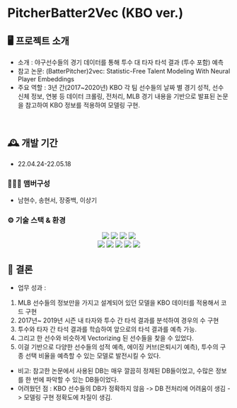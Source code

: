 # PitcherBatter2Vec (KBO ver.)



## 🖥️ 프로젝트 소개
- 소개 : 야구선수들의 경기 데이터를 통해 투수 대 타자 타석 결과 (투수 포함) 예측
- 참고 논문: (BatterPitcher)2vec: Statistic-Free Talent Modeling With Neural Player Embeddings
- 주요 역할 : 3년 간(2017~2020년) KBO 각 팀 선수들의 날짜 별 경기 성적, 선수 신체 정보, 연봉 등 데이터 크롤링, 전처리, MLB 경기 내용을 기반으로 발표된 논문을 참고하여 KBO 정보를 적용하여 모델링 구현.

<br>

## 🕰️ 개발 기간
* 22.04.24-22.05.18

### 🧑‍🤝‍🧑 맴버구성
- 남현수, 송현서, 장중백, 이상기

### ⚙️ 기술 스택 & 환경
<div align=center> 
    <img src="https://img.shields.io/badge/python-3776AB?style=for-the-badge&logo=python&logoColor=white">
    <img src="https://img.shields.io/badge/visualstudiocode-007ACC?style=for-the-badge&logo=visualstudiocode&logoColor=white">
    <img src="https://img.shields.io/badge/tensorflow-FF6F00?style=for-the-badge&logo=tensorflow&logoColor=white">
    <img src="https://img.shields.io/badge/pandas-150458?style=for-the-badge&logo=pandas&logoColor=white">
    <br>
    <img src="https://img.shields.io/badge/git-F05032?style=for-the-badge&logo=git&logoColor=white">
    <img src="https://img.shields.io/badge/slack-4A154B?style=for-the-badge&logo=slack&logoColor=white">
    <img src="https://img.shields.io/badge/numpy-013243?style=for-the-badge&logo=numpy&logoColor=white">
    <img src="https://img.shields.io/badge/keras-D00000?style=for-the-badge&logo=keras&logoColor=white">
    <img src="https://img.shields.io/badge/selenium-43B02A?style=for-the-badge&logo=selenium&logoColor=white">
</div>   

## 📌 결론

- 업무 성과 : 
 1. MLB 선수들의 정보만을 가지고 설계되어 있던 모델을 KBO 데이터를 적용해서 코드 구현
 2. 2017년~ 2019년 시즌 내 타자와 투수 간 타석 결과를 분석하여 경우의 수 구현
 3. 투수와 타자 간 타석 결과를 학습하여 앞으로의 타석 결과를 예측 가능.
 4. 그리고 한 선수와 비슷하게 Vectorizing 된 선수들을 찾을 수 있었다. 
 5. 이걸 기반으로 다양한 선수들의 성적 예측, 에이징 커브(은퇴시기 예측), 투수의 구종 선택 비율을 예측할 수 있는 모델로 발전시킬 수 있다.

- 비고: 참고한 논문에서 사용된 DB는 매우 깔끔히 정제된 DB들이었고, 수많은 정보를 한 번에 파악할 수 있는 DB들이었다.
- 어려웠던 점 : KBO 선수들의 DB가 정확하지 않음 -> DB 전처리에 어려움이 생김 -> 모델링 구현 정확도에 차질이 생김.


